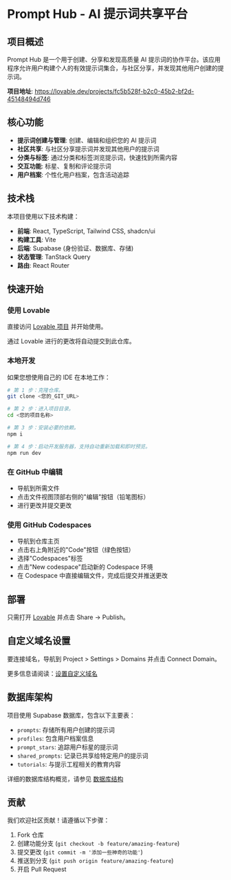 
# Prompt Hub - AI 提示词共享平台

## 项目概述

Prompt Hub 是一个用于创建、分享和发现高质量 AI 提示词的协作平台。该应用程序允许用户构建个人的有效提示词集合，与社区分享，并发现其他用户创建的提示词。

**项目地址**: https://lovable.dev/projects/fc5b528f-b2c0-45b2-bf2d-45148494d746

## 核心功能

- **提示词创建与管理**: 创建、编辑和组织您的 AI 提示词
- **社区共享**: 与社区分享提示词并发现其他用户的提示词
- **分类与标签**: 通过分类和标签浏览提示词，快速找到所需内容
- **交互功能**: 标星、复制和评论提示词
- **用户档案**: 个性化用户档案，包含活动追踪

## 技术栈

本项目使用以下技术构建：

- **前端**: React, TypeScript, Tailwind CSS, shadcn/ui
- **构建工具**: Vite
- **后端**: Supabase (身份验证、数据库、存储)
- **状态管理**: TanStack Query
- **路由**: React Router

## 快速开始

### 使用 Lovable

直接访问 [Lovable 项目](https://lovable.dev/projects/fc5b528f-b2c0-45b2-bf2d-45148494d746) 并开始使用。

通过 Lovable 进行的更改将自动提交到此仓库。

### 本地开发

如果您想使用自己的 IDE 在本地工作：

```sh
# 第 1 步：克隆仓库。
git clone <您的_GIT_URL>

# 第 2 步：进入项目目录。
cd <您的项目名称>

# 第 3 步：安装必要的依赖。
npm i

# 第 4 步：启动开发服务器，支持自动重新加载和即时预览。
npm run dev
```

### 在 GitHub 中编辑

- 导航到所需文件
- 点击文件视图顶部右侧的"编辑"按钮（铅笔图标）
- 进行更改并提交更改

### 使用 GitHub Codespaces

- 导航到仓库主页
- 点击右上角附近的"Code"按钮（绿色按钮）
- 选择"Codespaces"标签
- 点击"New codespace"启动新的 Codespace 环境
- 在 Codespace 中直接编辑文件，完成后提交并推送更改

## 部署

只需打开 [Lovable](https://lovable.dev/projects/fc5b528f-b2c0-45b2-bf2d-45148494d746) 并点击 Share -> Publish。

## 自定义域名设置

要连接域名，导航到 Project > Settings > Domains 并点击 Connect Domain。

更多信息请阅读：[设置自定义域名](https://docs.lovable.dev/tips-tricks/custom-domain#step-by-step-guide)

## 数据库架构

项目使用 Supabase 数据库，包含以下主要表：

- `prompts`: 存储所有用户创建的提示词
- `profiles`: 包含用户档案信息
- `prompt_stars`: 追踪用户标星的提示词
- `shared_prompts`: 记录已共享给特定用户的提示词
- `tutorials`: 与提示工程相关的教育内容

详细的数据库结构概览，请参见 [数据库结构](./database-structure.md)

## 贡献

我们欢迎社区贡献！请遵循以下步骤：

1. Fork 仓库
2. 创建功能分支 (`git checkout -b feature/amazing-feature`)
3. 提交更改 (`git commit -m '添加一些神奇的功能'`)
4. 推送到分支 (`git push origin feature/amazing-feature`)
5. 开启 Pull Request

